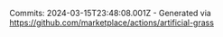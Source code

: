 Commits: 2024-03-15T23:48:08.001Z - Generated via https://github.com/marketplace/actions/artificial-grass
<br>
